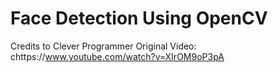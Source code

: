 Face Detection Using OpenCV
===========================
Credits to Clever Programmer
Original Video: chttps://www.youtube.com/watch?v=XIrOM9oP3pA